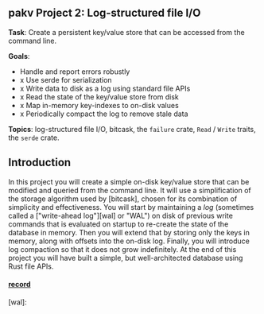 ## pakv Project 2: Log-structured file I/O

**Task**: Create a persistent key/value store that can be accessed from the
command line.

**Goals**:

- Handle and report errors robustly
- x Use serde for serialization
- x Write data to disk as a log using standard file APIs
- x Read the state of the key/value store from disk
- x Map in-memory key-indexes to on-disk values
- x Periodically compact the log to remove stale data

**Topics**: log-structured file I/O, bitcask, the `failure` crate, `Read` /
`Write` traits, the `serde` crate.

## Introduction

In this project you will create a simple on-disk key/value store that can be
modified and queried from the command line. It will use a simplification of the
storage algorithm used by [bitcask], chosen for its combination of simplicity
and effectiveness. You will start by maintaining a _log_ (sometimes called a
["write-ahead log"][wal] or "WAL") on disk of previous write commands that is
evaluated on startup to re-create the state of the database in memory. Then you
will extend that by storing only the keys in memory, along with offsets into the
on-disk log. Finally, you will introduce log compaction so that it does not grow
indefinitely. At the end of this project you will have built a simple, but
well-architected database using Rust file APIs.

#### [record](./rec.md)

[wal]: 